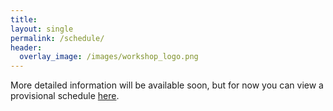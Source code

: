 ```yaml
---
title:
layout: single
permalink: /schedule/
header:
  overlay_image: /images/workshop_logo.png
---
```

More detailed information will be available soon, but for now you can view a
provisional schedule [here](/files/rough_schedule_Jan2019.pdf).
